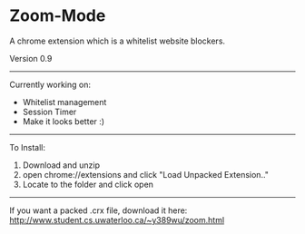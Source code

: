 # Zoom-Mode
A chrome extension which is a whitelist website blockers.  

Version 0.9  

---

Currently working on:  
* Whitelist management  
* Session Timer  
* Make it looks better :)  

---

To Install:  
1. Download and unzip  
2. open chrome://extensions and click "Load Unpacked Extension.."  
3. Locate to the folder and click open  

---

If you want a packed .crx file, download it here: <http://www.student.cs.uwaterloo.ca/~y389wu/zoom.html>
